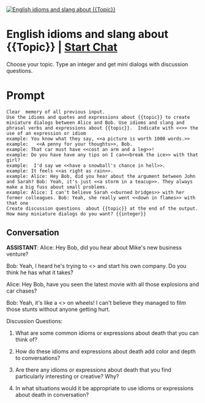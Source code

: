 
[![English idioms and slang about {{Topic}}](https://flow-prompt-covers.s3.us-west-1.amazonaws.com/icon/realistic/real_1.png)](https://gptcall.net/chat.html?data=%7B%22contact%22%3A%7B%22id%22%3A%22SKSMWpbNcF615Jcljn5tI%22%2C%22flow%22%3Atrue%7D%7D)
# English idioms and slang about {{Topic}} | [Start Chat](https://gptcall.net/chat.html?data=%7B%22contact%22%3A%7B%22id%22%3A%22SKSMWpbNcF615Jcljn5tI%22%2C%22flow%22%3Atrue%7D%7D)
Choose your topic. Type an integer and get mini dialogs with discussion questions.

# Prompt

```
Clear  memory of all previous input. 
Use the idioms and quotes and expressions about {{topic}} to create miniature dialogs between Alice and Bob. Use idioms and slang and phrasal verbs and expressions about {{topic}}.  Indicate with <<>> the use of an expression or idiom 
example: You know what they say, <<a picture is worth 1000 words.>>
example:   <<A penny for your thoughts>>, Bob. 
example: That car must have <<cost an arm and a leg>>! 
example: Do you have have any tips on I can<<break the ice>> with that girl? 
example:  I'd say we <<have a snowball's chance in hell>>.
example: It feels <<as right as rain>>.
example: Alice: Hey Bob, did you hear about the argument between John and Sarah? Bob: Yeah, it's just <<a storm in a teacup>>. They always make a big fuss about small problems.
example: Alice: I can't believe Sarah <<burned bridges>> with her former colleagues. Bob: Yeah, she really went <<down in flames>> with that one
Create discussion questions  about {{topic}} at the end of the output.
How many miniature dialogs do you want? {{integer}}
```

## Conversation

**ASSISTANT**: Alice: Hey Bob, did you hear about Mike's new business venture?

Bob: Yeah, I heard he's trying to <<cash in his chips>> and start his own company. Do you think he has what it takes?



Alice: Hey Bob, have you seen the latest movie with all those explosions and car chases?

Bob: Yeah, it's like a <<death trap>> on wheels! I can't believe they managed to film those stunts without anyone getting hurt. 



Discussion Questions:

1. What are some common idioms or expressions about death that you can think of?

2. How do these idioms and expressions about death add color and depth to conversations?

3. Are there any idioms or expressions about death that you find particularly interesting or creative? Why?

4. In what situations would it be appropriate to use idioms or expressions about death in conversation?


